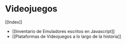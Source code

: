 # Videojuegos

[[Index]]

* [[Inventario de Emuladores escritos en Javascript]] 
* [[Plataformas de Videojuegos a lo largo de la historia]]